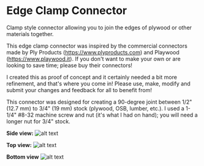 # Edge Clamp Connector

Clamp style connector allowing you to join the edges of plywood or other materials together.

This edge clamp connector was inspired by the commercial connectors made by Ply Products (https://www.plyproducts.com) and Playwood (https://www.playwood.it). If you don't want to make your own or are looking to save time; please buy their connectors!

I created this as proof of concept and it certainly needed a bit more refinement, and that's where you come in! Please use, make, modify and submit your changes and feedback for all to benefit from!

This connector was designed for creating a 90-degree joint between 1/2" (12.7 mm) to 3/4" (19 mm) stock (plywood, OSB, lumber, etc.). I used a 1-1/4" #8-32 machine screw and nut (it's what I had on hand); you will need a longer nut for 3/4" stock. 

**Side view:**
![alt text](https://github.com/MaslowCommunityGarden/Edge-Clamp-Connector/blob/master/pictures/IMG_2682.jpg)

**Top view:**
![alt text](https://github.com/MaslowCommunityGarden/Edge-Clamp-Connector/blob/master/pictures/IMG_2683.jpg)

**Bottom view**
![alt text](https://github.com/MaslowCommunityGarden/Edge-Clamp-Connector/blob/master/pictures/IMG_2685.jpg)
